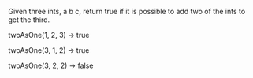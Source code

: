 Given three ints, a b c, return true if it is possible to add two of the ints to get the third.

twoAsOne(1, 2, 3) → true

twoAsOne(3, 1, 2) → true

twoAsOne(3, 2, 2) → false

